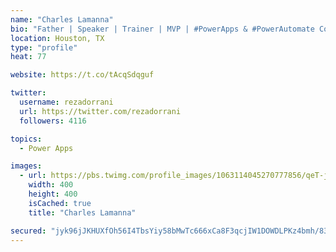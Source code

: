 ```yaml
---
name: "Charles Lamanna"
bio: "Father | Speaker | Trainer | MVP | #PowerApps & #PowerAutomate Community Super User | YouTuber Right-pointing triangle http://youtube.com/c/rezadorrani | Learn - Share - Clockwise rightwards and leftwards open circle arrows"
location: Houston, TX
type: "profile"
heat: 77

website: https://t.co/tAcqSdqguf

twitter:
  username: rezadorrani
  url: https://twitter.com/rezadorrani
  followers: 4116

topics:
  - Power Apps

images:
  - url: https://pbs.twimg.com/profile_images/1063114045270777856/qeT-jpWr_400x400.jpg
    width: 400
    height: 400
    isCached: true
    title: "Charles Lamanna"

secured: "jyk96jJKHUXfOh56I4TbsYiy58bMwTc666xCa8F3qcjIW1DOWDLPKz4bmh/83Rk6evWq6RKuVH96x0GIyDZN1d+6//0Nif2Yt4HebywOAmDJ3XG4RQpvRAimG1NMqE3SN98D6qjW06oGgPyUnfNb8U02au36WdwTpSy/jPDlLyDioxtmNJYFvTNeMSV0E7FalShGtIdNZPWbHrYOLyfDZaL2uPM4Fm9fgim3X8FLw4r0F1CneRSL80O0Fi47fv12/nvRfXY1Bf17BZvN3A9HRe6MUv5Zm24x9ptXz2RgXuS3OAFt4o0gVO5/X8BzSHlAgMGWgUMnvUaSsBgphbwpbGGQTibtdtey3jFHCV3QJzmZyZ4Sci7iSNkgDD1GwCbS4gPJ61zJtk1DvmBR6Gsl/lR3kmU6E4EkGCyqqVuFA6Q=;W3cmAZcI0ZCk8t1MICPLiw=="
---
```


